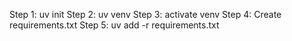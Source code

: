 Step 1: uv init
Step 2: uv venv
Step 3: activate venv
Step 4: Create requirements.txt
Step 5: uv add -r requirements.txt
